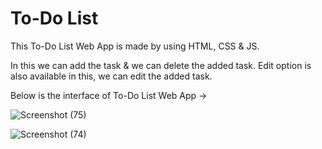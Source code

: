 # To-Do List

This To-Do List Web App is made by using HTML, CSS & JS.

In this we can add the task & we can delete the added task. Edit option is also available in this, we can edit the added task.

Below is the interface of To-Do List Web App ->

![Screenshot (75)](https://user-images.githubusercontent.com/109027067/232133298-ef008d91-b0b7-43e7-bcba-35737302c4fe.png)

![Screenshot (74)](https://user-images.githubusercontent.com/109027067/232133539-112e2335-c068-4f19-9b90-ed43d8e789fb.png)


